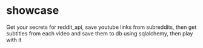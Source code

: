 # showcase
Get your secrets for reddit_api, save youtube links from subreddits, then get subtitles from each video and save them to db using sqlalchemy, then play with it
